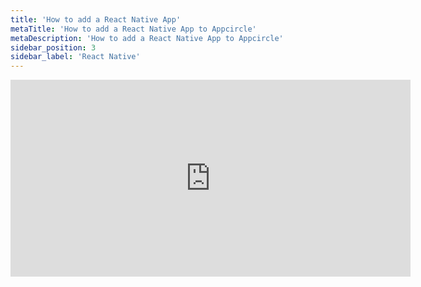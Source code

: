 ```yaml
---
title: 'How to add a React Native App'
metaTitle: 'How to add a React Native App to Appcircle'
metaDescription: 'How to add a React Native App to Appcircle'
sidebar_position: 3
sidebar_label: 'React Native'
---
```


<iframe width="640" height="315" src="https://www.youtube.com/embed/JcP1EOtuBqw" title="YouTube video player" frameborder="0" allow="accelerometer; autoplay; clipboard-write; encrypted-media; gyroscope; picture-in-picture" allowfullscreen></iframe>
